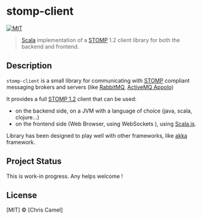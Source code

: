stomp-client
============
[![MIT](https://img.shields.io/badge/licence-MIT-lightgrey.svg?style=flat)](https://tldrlegal.com/license/mit-license)

> [Scala](https://www.scala-lang.org/) implementation of a [STOMP] 1.2 client library for both the backend and frontend.

## Description

`stomp-client` is a small library for communicating with [STOMP] compliant messaging brokers and servers (like [RabbitMQ](https://www.rabbitmq.com/), [ActiveMQ Appolo](http://activemq.apache.org/apollo/))

It provides a full [STOMP 1.2] client that can be used:
- on the backend side, on a JVM with a language of choice (java, scala, clojure...)
- on the frontend side (Web Browser, using WebSockets ), using [Scala.js].

Library has been designed to play well with other frameworks, like [akka](http://akka.io/) framework.

## Project Status

This is work-in progress. Any helps welcome !

## License

[MIT] © [Chris Camel]


[STOMP]: https://stomp.github.io/
[STOMP 1.2]: https://stomp.github.io/stomp-specification-1.2.html
[Scala.js]: https://www.scala-js.org/